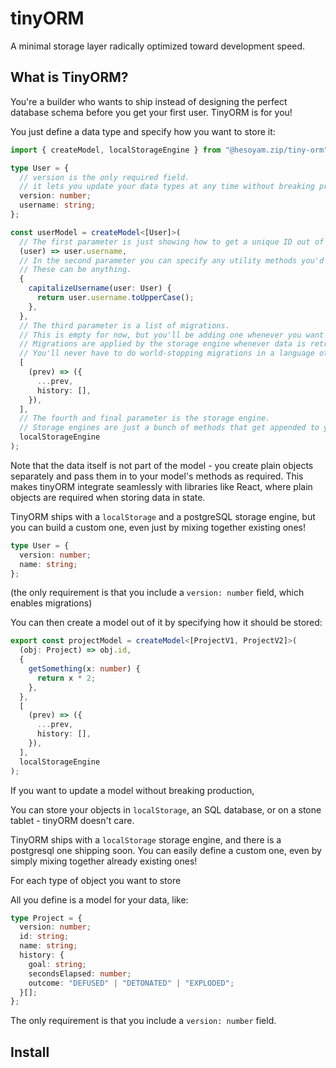 # tinyORM

A minimal storage layer radically optimized toward development speed.

## What is TinyORM?

You're a builder who wants to ship instead of designing the perfect database schema before you get your first user. TinyORM is for you!

You just define a data type and specify how you want to store it:

```typescript
import { createModel, localStorageEngine } from "@hesoyam.zip/tiny-orm";

type User = {
  // version is the only required field.
  // it lets you update your data types at any time without breaking production!
  version: number;
  username: string;
};

const userModel = createModel<[User]>(
  // The first parameter is just showing how to get a unique ID out of your data type.
  (user) => user.username,
  // In the second parameter you can specify any utility methods you'd like to be appended to your model.
  // These can be anything.
  {
    capitalizeUsername(user: User) {
      return user.username.toUpperCase();
    },
  },
  // The third parameter is a list of migrations.
  // This is empty for now, but you'll be adding one whenever you want to update your data type without breaking production.
  // Migrations are applied by the storage engine whenever data is retrieved, always at runtime.
  // You'll never have to do world-stopping migrations in a language other than your app is written in.
  [
    (prev) => ({
      ...prev,
      history: [],
    }),
  ],
  // The fourth and final parameter is the storage engine.
  // Storage engines are just a bunch of methods that get appended to your model. Most commonly you'll have ones like `get()` and `save()`, but they can be anything.
  localStorageEngine
);
```

Note that the data itself is not part of the model - you create plain objects separately and pass them in to your model's methods as required.
This makes tinyORM integrate seamlessly with libraries like React, where plain objects are required when storing data in state.

TinyORM ships with a `localStorage` and a postgreSQL storage engine, but you can build a custom one, even just by mixing together existing ones!

```typescript
type User = {
  version: number;
  name: string;
};
```

(the only requirement is that you include a `version: number` field, which enables migrations)

You can then create a model out of it by specifying how it should be stored:

```typescript
export const projectModel = createModel<[ProjectV1, ProjectV2]>(
  (obj: Project) => obj.id,
  {
    getSomething(x: number) {
      return x * 2;
    },
  },
  [
    (prev) => ({
      ...prev,
      history: [],
    }),
  ],
  localStorageEngine
);
```

If you want to update a model without breaking production,

You can store your objects in `localStorage`, an SQL database, or on a stone tablet - tinyORM doesn't care.

TinyORM ships with a `localStorage` storage engine, and there is a postgresql one shipping soon. You can easily define a custom one, even by simply mixing together already existing ones!

For each type of object you want to store

All you define is a model for your data, like:

```typescript
type Project = {
  version: number;
  id: string;
  name: string;
  history: {
    goal: string;
    secondsElapsed: number;
    outcome: "DEFUSED" | "DETONATED" | "EXPLODED";
  }[];
};
```

The only requirement is that you include a `version: number` field.

## Install
